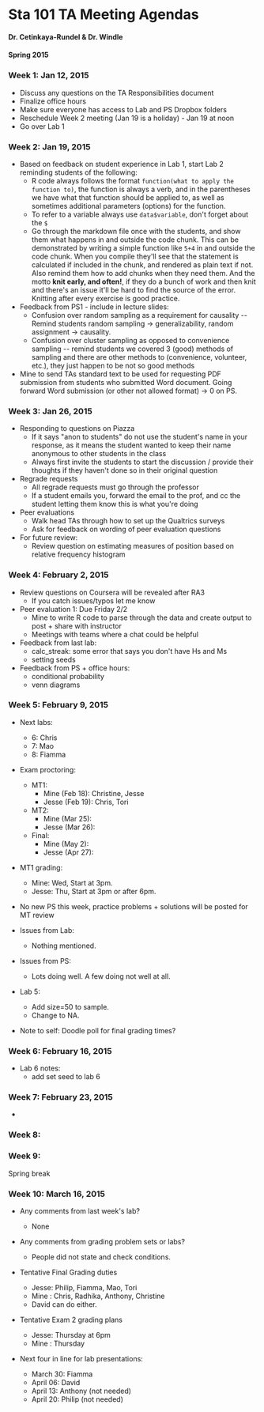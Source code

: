 Sta 101 TA Meeting Agendas
===========================

#### Dr. Cetinkaya-Rundel & Dr. Windle
#### Spring 2015

### Week 1: Jan 12, 2015

* Discuss any questions on the TA Responsibilities document
* Finalize office hours
* Make sure everyone has access to Lab and PS Dropbox folders
* Reschedule Week 2 meeting (Jan 19 is a holiday) - Jan 19 at noon
* Go over Lab 1

### Week 2: Jan 19, 2015

* Based on feedback on student experience in Lab 1, start Lab 2 reminding students of the following:
    + R code always follows the format `function(what to apply the function to)`, the function is always a verb, and in the parentheses we have what that function should be applied to, as well as sometimes additional parameters (options) for the function.
    + To refer to a variable always use `data$variable`, don't forget about the `$`
    + Go through the markdown file once with the students, and show them what happens in and outside the code chunk. This can be demonstrated by writing a simple function like `5+4` in and outside the code chunk. When you compile they'll see that the statement is calculated if included in the chunk, and rendered as plain text if not. Also remind them how to add chunks when they need them. And the motto **knit early, and often!**, if they do a bunch of work and then knit and there's an issue it'll be hard to find the source of the error. Knitting after every exercise is good practice.
* Feedback from PS1 - include in lecture slides: 
    + Confusion over random sampling as a requirement for causality -- Remind students random sampling -> generalizability, random assignment -> causality.
    + Confusion over cluster sampling as opposed to convenience sampling -- remind students we covered 3 (good) methods of sampling and there are other methods to (convenience, volunteer, etc.), they just happen to be not so good methods
* Mine to send TAs standard text to be used for requesting PDF submission from students who submitted Word document. Going forward Word submission (or other not allowed format) -> 0 on PS.

### Week 3: Jan 26, 2015
* Responding to questions on Piazza
    + If it says "anon to students" do not use the student's name in your response, as it means the student wanted to keep their name anonymous to other students in the class
    + Always first invite the students to start the discussion / provide their thoughts if they haven't done so in their original question
* Regrade requests
    + All regrade requests must go through the professor
    + If a student emails you, forward the email to the prof, and cc the student letting them know this is what you're doing
* Peer evaluations
    + Walk head TAs through how to set up the Qualtrics surveys
    + Ask for feedback on wording of peer evaluation questions
* For future review:
    + Review question on estimating measures of position based on relative frequency histogram

### Week 4: February 2, 2015
* Review questions on Coursera will be revealed after RA3 
    + If you catch issues/typos let me know
* Peer evaluation 1: Due Friday 2/2
    + Mine to write R code to parse through the data and create output to post + share with instructor
    + Meetings with teams where a chat could be helpful
* Feedback from last lab: 
    + calc_streak: some error that says you don't have Hs and Ms
    + setting seeds
* Feedback from PS + office hours:
    + conditional probability
    + venn diagrams

### Week 5: February 9, 2015

* Next labs:
	+ 6: Chris
	+ 7: Mao
	+ 8: Fiamma

* Exam proctoring:
    + MT1:
        + Mine (Feb 18): Christine, Jesse
        + Jesse (Feb 19): Chris, Tori
    + MT2:
        + Mine (Mar 25):
        + Jesse (Mar 26):
    + Final:
        + Mine (May 2):
        + Jesse (Apr 27):

* MT1 grading:
    + Mine: Wed, Start at 3pm.
    + Jesse: Thu, Start at 3pm or after 6pm.

* No new PS this week, practice problems + solutions will be posted for MT review

* Issues from Lab:
	+ Nothing mentioned.

* Issues from PS:
	+ Lots doing well.  A few doing not well at all.

* Lab 5:
	+ Add size=50 to sample.
	+ Change to NA.

* Note to self: Doodle poll for final grading times?

### Week 6: February 16, 2015
* Lab 6 notes:
    + add set seed to lab 6

### Week 7: February 23, 2015
*


### Week 8:

### Week 9:

Spring break

### Week 10: March 16, 2015

* Any comments from last week's lab?
    + None

* Any comments from grading problem sets or labs?
    + People did not state and check conditions.

* Tentative Final Grading duties
    + Jesse: Philip, Fiamma, Mao, Tori
	+ Mine : Chris, Radhika, Anthony, Christine
	+ David can do either.

* Tentative Exam 2 grading plans
    + Jesse: Thursday at 6pm
	+ Mine : Thursday

* Next four in line for lab presentations:
    + March 30: Fiamma
    + April 06: David
    + April 13: Anthony (not needed)
    + April 20: Philip  (not needed)


